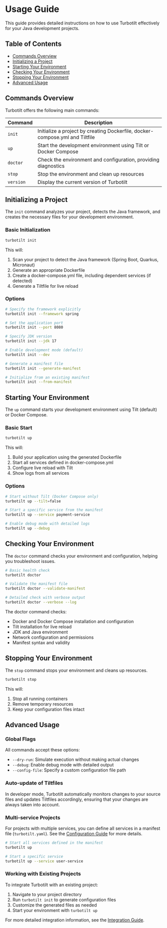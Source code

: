 # Usage Guide

This guide provides detailed instructions on how to use Turbotilt effectively for your Java development projects.

## Table of Contents

- [Commands Overview](#commands-overview)
- [Initializing a Project](#initializing-a-project)
- [Starting Your Environment](#starting-your-environment)
- [Checking Your Environment](#checking-your-environment)
- [Stopping Your Environment](#stopping-your-environment)
- [Advanced Usage](#advanced-usage)

## Commands Overview

Turbotilt offers the following main commands:

| Command | Description |
|---------|-------------|
| `init`  | Initialize a project by creating Dockerfile, docker-compose.yml and Tiltfile |
| `up`    | Start the development environment using Tilt or Docker Compose |
| `doctor`| Check the environment and configuration, providing diagnostics |
| `stop`  | Stop the environment and clean up resources |
| `version`| Display the current version of Turbotilt |

## Initializing a Project

The `init` command analyzes your project, detects the Java framework, and creates the necessary files for your development environment.

### Basic Initialization

```bash
turbotilt init
```

This will:
1. Scan your project to detect the Java framework (Spring Boot, Quarkus, Micronaut)
2. Generate an appropriate Dockerfile
3. Create a docker-compose.yml file, including dependent services (if detected)
4. Generate a Tiltfile for live reload

### Options

```bash
# Specify the framework explicitly
turbotilt init --framework spring

# Set the application port
turbotilt init --port 8080

# Specify JDK version
turbotilt init --jdk 17

# Enable development mode (default)
turbotilt init --dev

# Generate a manifest file
turbotilt init --generate-manifest

# Initialize from an existing manifest
turbotilt init --from-manifest
```

## Starting Your Environment

The `up` command starts your development environment using Tilt (default) or Docker Compose.

### Basic Start

```bash
turbotilt up
```

This will:
1. Build your application using the generated Dockerfile
2. Start all services defined in docker-compose.yml
3. Configure live reload with Tilt
4. Show logs from all services

### Options

```bash
# Start without Tilt (Docker Compose only)
turbotilt up --tilt=false

# Start a specific service from the manifest
turbotilt up --service payment-service

# Enable debug mode with detailed logs
turbotilt up --debug
```

## Checking Your Environment

The `doctor` command checks your environment and configuration, helping you troubleshoot issues.

```bash
# Basic health check
turbotilt doctor

# Validate the manifest file
turbotilt doctor --validate-manifest

# Detailed check with verbose output
turbotilt doctor --verbose --log
```

The doctor command checks:
- Docker and Docker Compose installation and configuration
- Tilt installation for live reload
- JDK and Java environment
- Network configuration and permissions
- Manifest syntax and validity

## Stopping Your Environment

The `stop` command stops your environment and cleans up resources.

```bash
turbotilt stop
```

This will:
1. Stop all running containers
2. Remove temporary resources
3. Keep your configuration files intact

## Advanced Usage

### Global Flags

All commands accept these options:

- `--dry-run`: Simulate execution without making actual changes
- `--debug`: Enable debug mode with detailed output
- `--config-file`: Specify a custom configuration file path

### Auto-update of Tiltfiles

In developer mode, Turbotilt automatically monitors changes to your source files and updates Tiltfiles accordingly, ensuring that your changes are always taken into account.

### Multi-service Projects

For projects with multiple services, you can define all services in a manifest file (`turbotilt.yaml`). See the [Configuration Guide](./configuration.md) for more details.

```bash
# Start all services defined in the manifest
turbotilt up

# Start a specific service
turbotilt up --service user-service
```

### Working with Existing Projects

To integrate Turbotilt with an existing project:

1. Navigate to your project directory
2. Run `turbotilt init` to generate configuration files
3. Customize the generated files as needed
4. Start your environment with `turbotilt up`

For more detailed integration information, see the [Integration Guide](./integration.md).
